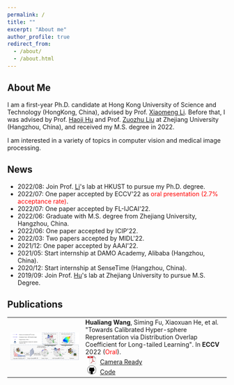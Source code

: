 ```yaml
---
permalink: /
title: ""
excerpt: "About me"
author_profile: true
redirect_from: 
  - /about/
  - /about.html
---
```

## About Me
I am a first-year Ph.D. candidate at Hong Kong University of Science and Technology (HongKong, China), advised by Prof. [Xiaomeng Li](https://xmengli.github.io/). Before that, I was advised by Prof. [Haoji Hu](https://person.zju.edu.cn/en/huhaoji) and Prof. [Zuozhu Liu](https://person.zju.edu.cn/lzz) at Zhejiang University (Hangzhou, China), and received my M.S. degree in 2022.

I am interested in a variety of topics in computer vision and medical image processing.


## News
- 2022/08: Join Prof. [Li](https://xmengli.github.io/)'s lab at HKUST to pursue my Ph.D. degree.
- 2022/07: One paper accepted by ECCV'22 as <font color='red'>oral presentation (2.7% acceptance rate)</font>. 
- 2022/07: One paper accepted by FL-IJCAI'22.
- 2022/06: Graduate with M.S. degree from Zhejiang University, Hangzhou, China.
- 2022/06: One paper accepted by ICIP'22.
- 2022/03: Two papers accepted by MIDL'22. 
- 2021/12: One paper accepted by AAAI'22.
- 2021/05: Start internship at DAMO Academy, Alibaba (Hangzhou, China).
- 2020/12: Start internship at SenseTime (Hangzhou, China).
- 2019/09: Join Prof. [Hu](https://person.zju.edu.cn/en/huhaoji)'s lab at Zhejiang University to pursue M.S. Degree.


## Publications
<table style="border: none; border-collapse: collapse;" border="0">

<tr style="border-collapse: separate; border-spacing:30em;">
  <td style="border-collapse: collapse; border: none;">
    <img src="https://raw.githubusercontent.com/SiLangWHL/silangwhl.github.io/master/images/vmf.png" width="800" />
  </td>
  <td style="border-collapse: collapse; border: none;">
    <b>Hualiang Wang</b>, Siming Fu, Xiaoxuan He, et al.
    "Towards Calibrated Hyper-sphere Representation via Distribution Overlap Coefficient for Long-tailed Learning".
    In <b>ECCV</b> 2022 (<font color='red'>Oral</font>).<br>
    <img src="https://raw.githubusercontent.com/SiLangWHL/silangwhl.github.io/master/images/pdf_icon.png" width="20" height="20" hspace="5">
    <span><a href="https://raw.githubusercontent.com/SiLangWHL/silangwhl.github.io/master/files/vmf.pdf">Camera Ready</a></span><br>
    <img src="https://raw.githubusercontent.com/SiLangWHL/silangwhl.github.io/master/images/github_icon.png" width="20" height="20" hspace="5">
    <span><a href="https://github.com/SiLangWHL/vMF-OP">Code</a></span>
  </td>
</tr>
  
  
</table>
